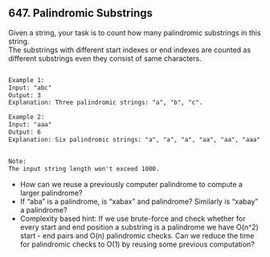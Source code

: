 ## 647. Palindromic Substrings

Given a string, your task is to count how many palindromic substrings in this string.   
The substrings with different start indexes or end indexes are counted 
as different substrings even they consist of same characters.


```html

Example 1:
Input: "abc"
Output: 3
Explanation: Three palindromic strings: "a", "b", "c".

Example 2:
Input: "aaa"
Output: 6
Explanation: Six palindromic strings: "a", "a", "a", "aa", "aa", "aaa".


Note:
The input string length won't exceed 1000.
```

- How can we reuse a previously computer palindrome to compute a larger palindrome?
- If “aba” is a palindrome, is “xabax” and palindrome? Similarly is “xabay” a palindrome?
- Complexity based hint:
  If we use brute-force and check whether for every start and end position a substring is a palindrome we have O(n^2) start - end pairs and O(n) palindromic checks. Can we reduce the time for palindromic checks to O(1) by reusing some previous computation?
